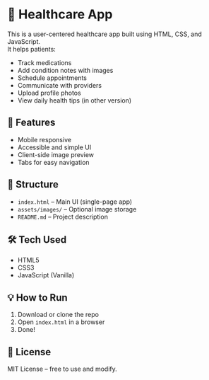 # 🏥 Healthcare App

This is a user-centered healthcare app built using HTML, CSS, and JavaScript.  
It helps patients:

- Track medications
- Add condition notes with images
- Schedule appointments
- Communicate with providers
- Upload profile photos
- View daily health tips (in other version)

## 🚀 Features

- Mobile responsive
- Accessible and simple UI
- Client-side image preview
- Tabs for easy navigation

## 📁 Structure

- `index.html` – Main UI (single-page app)
- `assets/images/` – Optional image storage
- `README.md` – Project description

## 🛠️ Tech Used

- HTML5
- CSS3
- JavaScript (Vanilla)

## 💡 How to Run

1. Download or clone the repo
2. Open `index.html` in a browser
3. Done!

## 📄 License

MIT License – free to use and modify.
